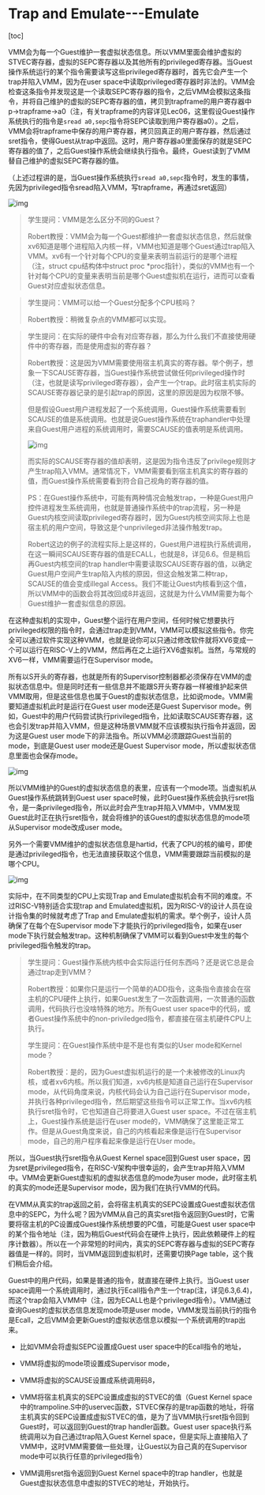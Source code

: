 # Trap and Emulate---Emulate

[toc]

VMM会为每一个Guest维护一套虚拟状态信息。所以VMM里面会维护虚拟的STVEC寄存器，虚拟的SEPC寄存器以及其他所有的privileged寄存器。当Guest操作系统运行的某个指令需要读写这些privileged寄存器时，首先它会产生一个trap并陷入VMM，因为在user space中读取privileged寄存器时非法的。VMM会检查这条指令并发现这是一个读取SEPC寄存器的指令，之后VMM会模拟这条指令，并将自己维护的虚拟的SEPC寄存器的值，拷贝到trapframe的用户寄存器中p->trapframe->a0（注，有关trapframe的内容详见Lec06，这里假设Guest操作系统执行的指令是`sread a0,sepc`指令将SEPC读取到用户寄存器a0）。之后，VMM会将trapframe中保存的用户寄存器，拷贝回真正的用户寄存器，然后通过sret指令，使得Guest从trap中返回。这时，用户寄存器a0里面保存的就是SEPC寄存器的值了，之后Guest操作系统会继续执行指令。最终，Guest读到了VMM替自己维护的虚拟SEPC寄存器的值。

（上述过程讲的是，当Guest操作系统执行`sread a0,sepc`指令时，发生的事情，先因为privileged指令sread陷入VMM，写trapframe，再通过sret返回）

![img](.assets/image%20(505).png)

>学生提问：VMM是怎么区分不同的Guest？
>
>Robert教授：VMM会为每一个Guest都维护一套虚拟状态信息，然后就像xv6知道是哪个进程陷入内核一样，VMM也知道是哪个Guest通过trap陷入VMM。xv6有一个针对每个CPU的变量来表明当前运行的是哪个进程（注，struct cpu结构体中struct proc *proc指针），类似的VMM也有一个针对每个CPU的变量来表明当前是哪个Guest虚拟机在运行，进而可以查看Guest对应虚拟状态信息。



>学生提问：VMM可以给一个Guest分配多个CPU核吗？
>
>Robert教授：稍微复杂点的VMM都可以实现。



>学生提问：在实际的硬件中会有对应寄存器，那么为什么我们不直接使用硬件中的寄存器，而是使用虚拟的寄存器？
>
>Robert教授：这是因为VMM需要使用宿主机真实的寄存器。举个例子，想象一下SCAUSE寄存器，当Guest操作系统尝试做任何privileged操作时（注，也就是读写privileged寄存器），会产生一个trap。此时宿主机实际的SCAUSE寄存器记录的是引起trap的原因，这里的原因是因为权限不够。
>
>但是假设Guest用户进程发起了一个系统调用，Guest操作系统需要看到SCAUSE的值是系统调用。也就是说Guest操作系统在traphandler中处理来自Guest用户进程的系统调用时，需要SCAUSE的值表明是系统调用。
>
>![img](.assets/image%20(465).png)
>
>而实际的SCAUSE寄存器的值却表明，这是因为指令违反了privilege规则才产生trap陷入VMM。通常情况下，VMM需要看到宿主机真实的寄存器的值，而Guest操作系统需要看到符合自己视角的寄存器的值。
>
>PS：在Guest操作系统中，可能有两种情况会触发trap，一种是Guest用户控件进程发生系统调用，也就是普通操作系统中的trap流程，另一种是Guest内核空间读取privileged寄存器时，因为Guest内核空间实际上也是宿主机的用户空间，导致这是个unprivileged非法操作触发trap。
>
>Robert这边的例子的流程实际上是这样的，Guest用户进程执行系统调用，在这一瞬间SCAUSE寄存器的值是ECALL，也就是8，详见6.6。但是稍后再Guest内核空间的trap handler中需要读取SCAUSE寄存器的值，以确定Guest用户空间产生trap陷入内核的原因，但这会触发第二种trap，SCAUSE的值会变成illegal Access。我们不能让Guest内核看到这个值，所以VMM中的函数会将其改回成8并返回，这就是为什么VMM需要为每个Guest维护一套虚拟信息的原因。

在这种虚拟机的实现中，Guest整个运行在用户空间，任何时候它想要执行privileged权限的指令时，会通过trap走到VMM，VMM可以模拟这些指令。你完全可以通过软件实现这种VMM，也就是说你可以只通过修改软件就将XV6变成一个可以运行在RISC-V上的VMM，然后再在之上运行XV6虚拟机。当然，与常规的XV6一样，VMM需要运行在Supervisor mode。

所有以S开头的寄存器，也就是所有的Supervisor控制器都必须保存在VMM的虚拟状态信息中。但是同时还有一些信息并不能跟S开头寄存器一样被维护起来供VMM取用，但是这些信息也属于Guest的虚拟状态信息，比如说mode。VMM需要知道虚拟机此时是运行在Guest user mode还是Guest Supervisor mode。例如，Guest中的用户代码尝试执行privileged指令，比如读取SCAUSE寄存器，这也会引发trap并陷入VMM，但是这种场景VMM就不应该模拟执行指令并返回，因为这是Guest user mode下的非法指令。所以VMM必须跟踪Guest当前的mode，到底是Guest user mode还是Guest Supervisor mode，所以虚拟状态信息里面也会保存mode。

![img](.assets/image%20(457).png)

所以VMM维护的Guest的虚拟状态信息的表里，应该有一个mode项。当虚拟机从Guest操作系统跳转到Guest user space时候，此时Guest操作系统会执行sret指令，是一条privileged指令，所以此时会产生trap并陷入VMM中，VMM发现Guest此时正在执行sret指令，就会将维护的该Guest的虚拟状态信息的mode项从Supervisor mode改成user mode。

另外一个需要VMM维护的虚拟状态信息是hartid，代表了CPU的核的编号，即使是通过privileged指令，也无法直接获取这个信息，VMM需要跟踪当前模拟的是哪个CPU。

![img](.assets/image%20(542).png)

实际中，在不同类型的CPU上实现Trap and Emulate虚拟机会有不同的难度。不过RISC-V特别适合实现trap and Emulated虚拟机，因为RISC-V的设计人员在设计指令集的时候就考虑了Trap and Emulate虚拟机的需求。举个例子，设计人员确保了在每个在Supervisor mode下才能执行的privileged指令，如果在user mode下执行就会触发trap。这种机制确保了VMM可以看到Guest中发生的每个privileged指令触发的trap。

>学生提问：Guest操作系统内核中会实际运行任何东西吗？还是说它总是会通过trap走到VMM？
>
>Robert教授：如果你只是运行一个简单的ADD指令，这条指令直接会在宿主机的CPU硬件上执行，如果Guest发生了一次函数调用，一次普通的函数调用，代码执行也没啥特殊的地方。所有Guest user space中的代码，或者Guest操作系统中的non-priviledged指令，都直接在宿主机硬件CPU上执行。
>
>学生提问：在Guest操作系统中是不是也有类似的User mode和Kernel mode？
>
>Robert教授：是的，因为Guest虚拟机运行的是一个未被修改的Linux内核，或者xv6内核。所以我们知道，xv6内核是知道自己运行在Supervisor mode，从代码角度来说，内核代码会认为自己运行在Supervisor mode，并执行各种privileged指令，然后期望这些指令可以正常工作。当xv6内核执行sret指令时，它也知道自己将要进入Guest user space。不过在宿主机上，Guest操作系统是运行在user mode的，VMM确保了这里能正常工作。但是从Guest角度来说，自己的内核看起来像是运行在Supervisor mode，自己的用户程序看起来像是运行在User mode。

所以，当Guest执行sret指令从Guest Kernel space回到Guest user space，因为sret是privileged指令，在RISC-V架构中很幸运的，会产生trap并陷入VMM中。VMM会更新Guest虚拟机的虚拟状态信息的mode为user  mode，此时宿主机的真实的mode还是Supervisor mode，因为我们在执行VMM的代码。

在VMM从真实的trap返回之前，会将宿主机真实的SEPC设置成Guest虚拟状态信息中的SEPC，为什么呢？因为VMM从自己的真实sret指令返回到Guest时，它需要将宿主机的PC设置成Guest操作系统想要的PC值，可能是Guest user space中的某个指令地址（注，因为稍后Guest代码会在硬件上执行，因此依赖硬件上的程序计数器）。所以在一个非常短的时间内，真实的SEPC寄存器与虚拟的SEPC寄存器值是一样的。同时，当VMM返回到虚拟机时，还需要切换Page table，这个我们稍后会介绍。

Guest中的用户代码，如果是普通的指令，就直接在硬件上执行。当Guest user space调用一个系统调用时，通过执行Ecall指令产生一个trap(注，详见6.3,6.4)，而这个trap会陷入VMM中（注，因为ECALL也是个privileged指令）。VMM通过查询Guest的虚拟状态信息发现mode项是user mode，VMM发现当前执行的指令是Ecall，之后VMM会更新Guest的虚拟状态信息以模拟一个系统调用的trap出来。

* 比如VMM会将虚拟SEPC设置成Guest user space中的Ecall指令的地址，

* VMM将虚拟的mode项设置成Supervisor mode，

* VMM将虚拟的SCAUSE设置成系统调用码8，

* VMM将宿主机真实的SEPC设置成虚拟的STVEC的值（Guest Kernel space中的trampoline.S中的uservec函数，STVEC保存的是trap函数的地址，将宿主机真实的SEPC设置成虚拟STVEC的值，是为了当VMM执行sret指令回到Guest时，可以返回到Guest的trap handler函数。Guest user space执行系统调用以为自己通过trap陷入Guest Kernel space，但是实际上直接陷入了VMM中，这时VMM需要做一些处理，让Guest以为自己真的在Supervisor mode中可以执行任意的privileged指令）

* VMM调用sret指令返回到Guest Kernel space中的trap handler，也就是Guest虚拟状态信息中虚拟的STVEC的地址，开始执行。

  

